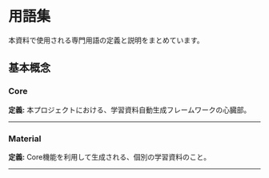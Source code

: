# 用語集

本資料で使用される専門用語の定義と説明をまとめています。

## 基本概念

<a id="core"></a>
### Core

**定義:** 本プロジェクトにおける、学習資料自動生成フレームワークの心臓部。

---

<a id="material"></a>
### Material

**定義:** Core機能を利用して生成される、個別の学習資料のこと。

---
